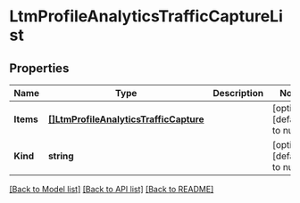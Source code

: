 # LtmProfileAnalyticsTrafficCaptureList

## Properties
Name | Type | Description | Notes
------------ | ------------- | ------------- | -------------
**Items** | [**[]LtmProfileAnalyticsTrafficCapture**](ltm_profile_analytics_trafficCapture.md) |  | [optional] [default to null]
**Kind** | **string** |  | [optional] [default to null]

[[Back to Model list]](../README.md#documentation-for-models) [[Back to API list]](../README.md#documentation-for-api-endpoints) [[Back to README]](../README.md)


